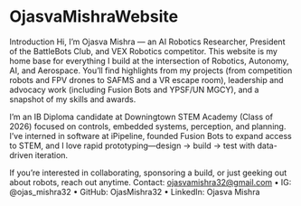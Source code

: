 # OjasvaMishraWebsite
Introduction
Hi, I’m Ojasva Mishra — an AI Robotics Researcher, President of the BattleBots Club, and VEX Robotics competitor. This website is my home base for everything I build at the intersection of Robotics, Autonomy, AI, and Aerospace. You’ll find highlights from my projects (from competition robots and FPV drones to SAFMS and a VR escape room), leadership and advocacy work (including Fusion Bots and YPSF/UN MGCY), and a snapshot of my skills and awards.

I’m an IB Diploma candidate at Downingtown STEM Academy (Class of 2026) focused on controls, embedded systems, perception, and planning. I’ve interned in software at iPipeline, founded Fusion Bots to expand access to STEM, and I love rapid prototyping—design → build → test with data-driven iteration.

If you’re interested in collaborating, sponsoring a build, or just geeking out about robots, reach out anytime.
Contact: ojasvamishra32@gmail.com • IG: @ojas_mishra32 • GitHub: OjasMishra32 • LinkedIn: Ojasva Mishra
